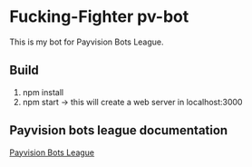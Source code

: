 # Fucking-Fighter pv-bot

This is my bot for Payvision Bots League.

## Build

1. npm install
2. npm start -> this will create a web server in localhost:3000

## Payvision bots league documentation
[Payvision Bots League](https://toqueteos.github.io/picasion/#/mode_duel)